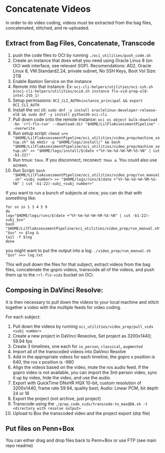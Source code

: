 # Concatenate Videos

In order to do video coding, videos must be extracted from the bag files, concatenated, stitched,
and re-uploaded.

## Extract from Bag Files, Concatenate, Transcode

1.  push the code files to OCI by running `./oci_utilities/push_code.sh`
2.  Create an instance that does what you need using Oracle Linux 8 (on OCI web interface, see relevant SOP). Recomendations: AD2, Oracle Linux 8, VM.Standard2.24, private subnet, No SSH Keys, Boot Vol Size: 2TB
3.  Enable Bastion Service on the instance
4.  Remote into that instance. Ex:
    `oci-cli-helpers/utilities/oci-ssh.sh $(oci-cli-helpers/utilities/ocid.sh instance flo-vid-prep-ol8-intel-2tb_1)`
5.  Setup permissions: `OCI_CLI_AUTH=instance_principal && export OCI_CLI_AUTH`
6.  Install the oci cli: `sudo dnf -y install oraclelinux-developer-release-el8 && sudo dnf -y install python36-oci-cli`
7.  Pull down code onto the remote instance:
    `oci os object bulk-download -bn 'rrl-flo-run' --download-dir "$HOME/LilFloAssessmentPipeline" --overwrite`
8.  Run setup script: `chmod u+x "$HOME/LilFloAssessmentPipeline/oci_utilities/video_prep/machine_setup.sh" && mkdir -p "$HOME/logs/install/" && bash "$HOME/LilFloAssessmentPipeline/oci_utilities/video_prep/machine_setup.sh" >> "$HOME/logs/install/$(date +"%Y-%m-%d-%H-%M-%S-%N" | cut -b1-22)"`
9.  Run tmux: `tmux`. If you disconnect, reconect: `tmux a`. You could also use screen.
10. Run Script: ` bash "$HOME/LilFloAssessmentPipeline/oci_utilities/video_prep/run_manual.sh" <subj number> >> "$HOME/logs/runs/$(date +"%Y-%m-%d-%H-%M-%S-%N" | cut -b1-22)-subj_<subj number>"  `

If you want to run a bunch of subjects at once, you can do that with something like:

```{bash}
for sn in 1 3 4 5 9
do
log="$HOME/logs/runs/$(date +"%Y-%m-%d-%H-%M-%S-%N" | cut -b1-22)-subj_$sn"
bash "$HOME/LilFloAssessmentPipeline/oci_utilities/video_prep/run_manual.sh" "$sn" >> $log &
tail -f $log
done
```

you might want to put the output into a log:
`./video_prep/run_manual.sh "$sn" >>> log.txt`

This will pull down the files for that subject, extract videos from the bag files,
concatenate the gopro videos, transcode all of the videos, and push them up to the
`rrl-flo-vids` bucket on OCI.

## Composing in DaVinci Resolve:

It is then necessary to pull down the videos to your local machine and stitch together a video
with the multiple feeds for video coding.

For each subject:

1.  Pull down the videos by running `oci_utilities/video_prep/pull_vids <subj number>`
2.  Create a new project in DaVinci Reseolve, Set project as 3200x1440; 59.94 fps
3.  Create 3 timelines, one each for `in_person`, `classical`, `augmented`
4.  Import all of the transcoded videos into DaVinci Resolve
5.  Add in the appropriate videos for each timeline, the gopro x position is 640, the ros x position is -960
6.  Align the videos based on the video, mute the ros audio feed. If the gopro video is not available, you can import the 3rd-person video, sync it up by video, hide the video, and use the audio.
7.  Export with QuickTime DNxHR HQX 10-bit, custom resolution of 3200x1440, frame rate 59.94, quality best; Audio: Linear PCM, bit depth 24 or 16
8.  Export the project (not archive, just project)
9.  Transcode using the `./prep_code_vids/transcode-to_maxQDA.sh -t <directory with resolve output>`
10. Upload to Box the transcoded video and the project export (drp file)

## Put files on Penn+Box

You can either drag and drop files back to Penn+Box or use FTP (see main repo readme)
